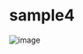 # sample4

![image](https://user-images.githubusercontent.com/46153703/115981241-581b6080-a5cd-11eb-98ac-0cc2f197d223.png)  
 
